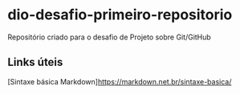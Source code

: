 # dio-desafio-primeiro-repositorio
Repositório criado para o desafio de Projeto sobre Git/GitHub

## Links úteis
[Sintaxe básica Markdown]https://markdown.net.br/sintaxe-basica/
